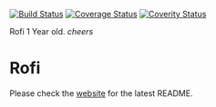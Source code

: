 [![Build Status](https://travis-ci.org/DaveDavenport/rofi.svg)](https://travis-ci.org/DaveDavenport/rofi)
[![Coverage Status](https://coveralls.io/repos/DaveDavenport/rofi/badge.png?branch=master)](https://coveralls.io/r/DaveDavenport/rofi?branch=master)
[![Coverity Status](https://scan.coverity.com/projects/3850/badge.svg)](https://scan.coverity.com/projects/3850)

Rofi 1 Year old. *cheers*

# Rofi 

Please check the [website](https://davedavenport.github.io/rofi/) for the latest README.

